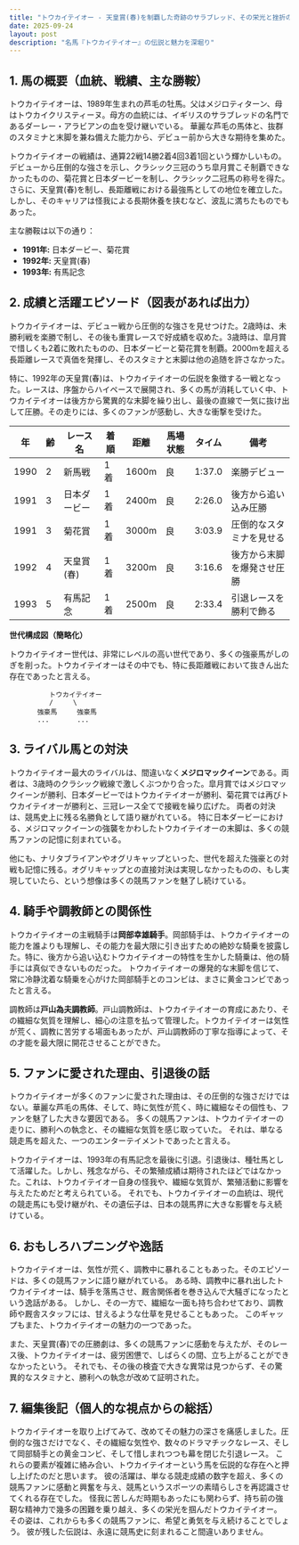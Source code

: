 ```yaml
---
title: "トウカイテイオー - 天皇賞(春)を制覇した奇跡のサラブレッド、その栄光と挫折の物語"
date: 2025-09-24
layout: post
description: "名馬『トウカイテイオー』の伝説と魅力を深堀り"
---
```


## 1. 馬の概要（血統、戦績、主な勝鞍）

トウカイテイオーは、1989年生まれの芦毛の牡馬。父はメジロティターン、母はトウカイクリスティーヌ。母方の血統には、イギリスのサラブレッドの名門であるダーレー・アラビアンの血を受け継いでいる。  華麗な芦毛の馬体と、抜群のスタミナと末脚を兼ね備えた能力から、デビュー前から大きな期待を集めた。

トウカイテイオーの戦績は、通算22戦14勝2着4回3着1回という輝かしいもの。デビューから圧倒的な強さを示し、クラシック三冠のうち皐月賞こそ制覇できなかったものの、菊花賞と日本ダービーを制し、クラシック二冠馬の称号を得た。さらに、天皇賞(春)を制し、長距離戦における最強馬としての地位を確立した。  しかし、そのキャリアは怪我による長期休養を挟むなど、波乱に満ちたものでもあった。

主な勝鞍は以下の通り：

* **1991年:** 日本ダービー、菊花賞
* **1992年:** 天皇賞(春)
* **1993年:** 有馬記念


## 2. 成績と活躍エピソード（図表があれば出力）

トウカイテイオーは、デビュー戦から圧倒的な強さを見せつけた。2歳時は、未勝利戦を楽勝で制し、その後も重賞レースで好成績を収めた。3歳時は、皐月賞で惜しくも2着に敗れたものの、日本ダービーと菊花賞を制覇。2000mを超える長距離レースで真価を発揮し、そのスタミナと末脚は他の追随を許さなかった。

特に、1992年の天皇賞(春)は、トウカイテイオーの伝説を象徴する一戦となった。レースは、序盤からハイペースで展開され、多くの馬が消耗していく中、トウカイテイオーは後方から驚異的な末脚を繰り出し、最後の直線で一気に抜け出して圧勝。その走りには、多くのファンが感動し、大きな衝撃を受けた。

| 年 | 齢 | レース名 | 着順 | 距離 | 馬場状態 | タイム | 備考 |
|---|---|---|---|---|---|---|---|
| 1990 | 2 | 新馬戦 | 1着 | 1600m | 良 | 1:37.0 | 楽勝デビュー |
| 1991 | 3 | 日本ダービー | 1着 | 2400m | 良 | 2:26.0 | 後方から追い込み圧勝 |
| 1991 | 3 | 菊花賞 | 1着 | 3000m | 良 | 3:03.9 | 圧倒的なスタミナを見せる |
| 1992 | 4 | 天皇賞(春) | 1着 | 3200m | 良 | 3:16.6 | 後方から末脚を爆発させ圧勝 |
| 1993 | 5 | 有馬記念 | 1着 | 2500m | 良 | 2:33.4 |  引退レースを勝利で飾る |


**世代構成図（簡略化）**

トウカイテイオー世代は、非常にレベルの高い世代であり、多くの強豪馬がしのぎを削った。トウカイテイオーはその中でも、特に長距離戦において抜きん出た存在であったと言える。

```
          トウカイテイオー
          /     \
       強豪馬     強豪馬
       ...       ...

```


## 3. ライバル馬との対決

トウカイテイオー最大のライバルは、間違いなく**メジロマックイーン**である。両者は、3歳時のクラシック戦線で激しくぶつかり合った。皐月賞ではメジロマックイーンが勝利、日本ダービーではトウカイテイオーが勝利、菊花賞では再びトウカイテイオーが勝利と、三冠レース全てで接戦を繰り広げた。  両者の対決は、競馬史上に残る名勝負として語り継がれている。  特に日本ダービーにおける、メジロマックイーンの強襲をかわしたトウカイテイオーの末脚は、多くの競馬ファンの記憶に刻まれている。

他にも、ナリタブライアンやオグリキャップといった、世代を超えた強豪との対戦も記憶に残る。オグリキャップとの直接対決は実現しなかったものの、もし実現していたら、という想像は多くの競馬ファンを魅了し続けている。


## 4. 騎手や調教師との関係性

トウカイテイオーの主戦騎手は**岡部幸雄騎手**。岡部騎手は、トウカイテイオーの能力を誰よりも理解し、その能力を最大限に引き出すための絶妙な騎乗を披露した。特に、後方から追い込むトウカイテイオーの特性を生かした騎乗は、他の騎手には真似できないものだった。  トウカイテイオーの爆発的な末脚を信じて、常に冷静沈着な騎乗を心がけた岡部騎手とのコンビは、まさに黄金コンビであったと言える。

調教師は**戸山為夫調教師**。戸山調教師は、トウカイテイオーの育成にあたり、その繊細な気質を理解し、細心の注意を払って管理した。トウカイテイオーは気性が荒く、調教に苦労する場面もあったが、戸山調教師の丁寧な指導によって、その才能を最大限に開花させることができた。


## 5. ファンに愛された理由、引退後の話

トウカイテイオーが多くのファンに愛された理由は、その圧倒的な強さだけではない。華麗な芦毛の馬体、そして、時に気性が荒く、時に繊細なその個性も、ファンを魅了した大きな要因である。  多くの競馬ファンは、トウカイテイオーの走りに、勝利への執念と、その繊細な気質を感じ取っていた。  それは、単なる競走馬を超えた、一つのエンターテイメントであったと言える。

トウカイテイオーは、1993年の有馬記念を最後に引退。引退後は、種牡馬として活躍した。しかし、残念ながら、その繁殖成績は期待されたほどではなかった。これは、トウカイテイオー自身の怪我や、繊細な気質が、繁殖活動に影響を与えたためだと考えられている。  それでも、トウカイテイオーの血統は、現代の競走馬にも受け継がれ、その遺伝子は、日本の競馬界に大きな影響を与え続けている。


## 6. おもしろハプニングや逸話

トウカイテイオーは、気性が荒く、調教中に暴れることもあった。そのエピソードは、多くの競馬ファンに語り継がれている。  ある時、調教中に暴れ出したトウカイテイオーは、騎手を落馬させ、厩舎関係者を巻き込んで大騒ぎになったという逸話がある。  しかし、その一方で、繊細な一面も持ち合わせており、調教師や厩舎スタッフには、甘えるような仕草を見せることもあった。  このギャップもまた、トウカイテイオーの魅力の一つであった。

また、天皇賞(春)での圧勝劇は、多くの競馬ファンに感動を与えたが、そのレース後、トウカイテイオーは、疲労困憊で、しばらくの間、立ち上がることができなかったという。  それでも、その後の検査で大きな異常は見つからず、その驚異的なスタミナと、勝利への執念が改めて証明された。


## 7. 編集後記（個人的な視点からの総括）

トウカイテイオーを取り上げてみて、改めてその魅力の深さを痛感しました。圧倒的な強さだけでなく、その繊細な気性や、数々のドラマチックなレース、そして岡部騎手との黄金コンビ、そして惜しまれつつも幕を閉じた引退レース。  これらの要素が複雑に絡み合い、トウカイテイオーという馬を伝説的な存在へと押し上げたのだと思います。  彼の活躍は、単なる競走成績の数字を超え、多くの競馬ファンに感動と興奮を与え、競馬というスポーツの素晴らしさを再認識させてくれる存在でした。  怪我に苦しんだ時期もあったにも関わらず、持ち前の強靭な精神力で幾多の困難を乗り越え、多くの栄光を掴んだトウカイテイオー。  その姿は、これからも多くの競馬ファンに、希望と勇気を与え続けることでしょう。  彼が残した伝説は、永遠に競馬史に刻まれること間違いありません。
